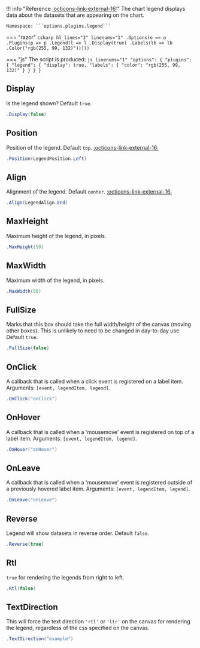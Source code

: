 !!! info "Reference [:octicons-link-external-16:](https://www.chartjs.org/docs/latest/configuration/legend.html)"
	The chart legend displays data about the datasets that are appearing on the chart.
	
	Namespace: ```options.plugins.legend```

=== "razor"
	```csharp hl_lines="3" linenums="1"
	.Options(o => o
		.Plugins(p => p
			.Legend(l => l
				.Display(true)
				.Labels(lb => lb
					.Color("rgb(255, 99, 132)")))))
	```

=== "js"
	The script is produced:
	```js linenums="1"
	"options": {
		"plugins": {
		  "legend": {
			"display": true,
			"labels": {
			  "color": "rgb(255, 99, 132)"
			}
		  }
		}
	  }
	```

## Display
Is the legend shown? Default ```true```.
```csharp
.Display(false)
```

## Position
Position of the legend. Default ```top```.
[:octicons-link-external-16:](https://www.chartjs.org/docs/latest/configuration/legend.html#position)
```csharp
.Position(LegendPosition.Left)
```

## Align
Alignment of the legend. Default ```center```.
[:octicons-link-external-16:](https://www.chartjs.org/docs/latest/configuration/legend.html#align)
```csharp
.Align(LegendAlign.End)
```

## MaxHeight
Maximum height of the legend, in pixels.
```csharp
.MaxHeight(50)
```

## MaxWidth
Maximum width of the legend, in pixels.
```csharp
.MaxWidth(50)
```

## FullSize
Marks that this box should take the full width/height of the canvas (moving other boxes). 
This is unlikely to need to be changed in day-to-day use. Default ```true```.
```csharp
.FullSize(false)
```

## OnClick
A callback that is called when a click event is registered on a label item.
Arguments: ```[event, legendItem, legend]```.
```csharp
.OnClick("onClick")
```

## OnHover
A callback that is called when a 'mousemove' event is registered on top of a label item.
Arguments: ```[event, legendItem, legend]```.
```csharp
.OnHover("onHover")
```

## OnLeave
A callback that is called when a 'mousemove' event is registered outside of a previously hovered label item. 
Arguments: ```[event, legendItem, legend]```.
```csharp
.OnLeave("onLeave")
```

## Reverse
Legend will show datasets in reverse order. Default ```false```.
```csharp
.Reverse(true)
```

## Rtl
```true``` for rendering the legends from right to left.
```csharp
.Rtl(false)
```

## TextDirection
This will force the text direction ```'rtl'``` or ```'ltr'``` on the canvas for rendering the legend,
regardless of the css specified on the canvas.
```csharp
.TextDirection("example")
```

